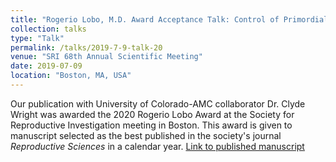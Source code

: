 ```yaml
---
title: "Rogerio Lobo, M.D. Award Acceptance Talk: Control of Primordial Follicle Growth Activation by I$\kappa$B/NF$\kappa$B Signaling."
collection: talks
type: "Talk"
permalink: /talks/2019-7-9-talk-20
venue: "SRI 68th Annual Scientific Meeting"
date: 2019-07-09
location: "Boston, MA, USA"
---
```


Our publication with University of Colorado-AMC collaborator Dr. Clyde Wright was awarded the 2020 Rogerio Lobo Award at the Society for Reproductive Investigation meeting in Boston. This award is given to manuscript selected as the best published in the society's journal *Reproductive Sciences* in a calendar year. [Link to published manuscript](https://link.springer.com/article/10.1007\%2Fs43032-020-00225-3)
